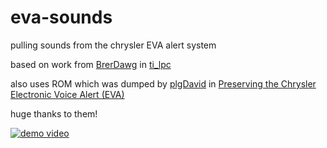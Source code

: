 # eva-sounds
pulling sounds from the chrysler EVA alert system

based on work from [BrerDawg](https://github.com/BrerDawg) in [ti_lpc](https://github.com/BrerDawg/ti_lpc)

also uses ROM which was dumped by [plgDavid](https://www.youtube.com/@plgDavid) in [Preserving the Chrysler Electronic Voice Alert (EVA)](https://www.youtube.com/watch?v=8DwKqCZlKnw)

huge thanks to them!

[![demo video](https://img.youtube.com/vi/e0SVRuqicng/0.jpg)](https://www.youtube.com/shorts/e0SVRuqicng)
